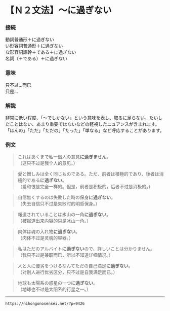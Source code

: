 # 【Ｎ２文法】～に過ぎない


### 接続

動詞普通形＋に過ぎない  
い形容詞普通形＋に過ぎない  
な形容詞語幹＋である＋に過ぎない  
名詞（＋である）＋に過ぎない  


### 意味

只不过…而已  
只是…  


### 解説

非常に低い程度、「～でしかない」という意味を表し、取るに足らない、たいしたことはない、あまり重要ではないなどの軽視したニュアンスが含まれます。  
「ほんの」「ただ」「ただの」「たった」「単なる」など呼応することがあります。  


### 例文

>これはあくまで私一個人の意見**に過ぎません**。  
（这只不过是我个人的意见。）  

>愛と憎しみは全く同じものである。ただ、前者は積極的であり、後者は消極的である**に過ぎない**。  
（爱和恨是完全一样的。但是，前者是积极的，后者不过是消极的。）  

>自信無くするのは失敗した時の保身**に過ぎない**。  
（失去自信只不过是失败时的明哲保身。）  

>報道されていることは氷山の一角**に過ぎない**。  
（被报道出来内容的只是冰山一角。）  

>肉体は魂の入れ物**に過ぎない**。  
（肉体不过是灵魂的容器。）  

>私はただのアルバイト**に過ぎない**ので、詳しいことは分かりません。  
（我只不过是兼职而已，所以不知道详细情况。）  

>人と人に優劣をつけるなんてただの自己満足**に過ぎない**。  
（对别人进行优劣区分，只不过是自我满足而已。）  

>地球も太陽系の惑星の一つ**に過ぎない**。  
（地球也不过是太阳系的行星之一。）


---
`https://nihongonosensei.net/?p=9426`